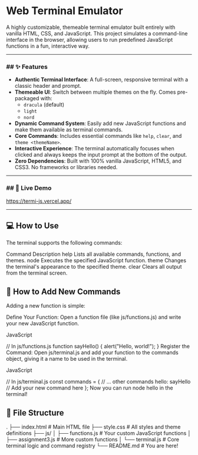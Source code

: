 # Web Terminal Emulator

A highly customizable, themeable terminal emulator built entirely with vanilla HTML, CSS, and JavaScript. This project simulates a command-line interface in the browser, allowing users to run predefined JavaScript functions in a fun, interactive way.

---

### ## ✨ Features

* **Authentic Terminal Interface**: A full-screen, responsive terminal with a classic header and prompt.
* **Themeable UI**: Switch between multiple themes on the fly. Comes pre-packaged with:
    * `dracula` (default)
    * `light`
    * `nord`
* **Dynamic Command System**: Easily add new JavaScript functions and make them available as terminal commands.
* **Core Commands**: Includes essential commands like `help`, `clear`, and `theme <themeName>`.
* **Interactive Experience**: The terminal automatically focuses when clicked and always keeps the input prompt at the bottom of the output.
* **Zero Dependencies**: Built with 100% vanilla JavaScript, HTML5, and CSS3. No frameworks or libraries needed.

---

### ## 🚀 Live Demo

https://termi-js.vercel.app/


---

## 💻 How to Use
The terminal supports the following commands:

Command	Description
help	Lists all available commands, functions, and themes.
node <functionName>	Executes the specified JavaScript function.
theme <themeName>	Changes the terminal's appearance to the specified theme.
clear	Clears all output from the terminal screen.


## 🔧 How to Add New Commands
Adding a new function is simple:

Define Your Function: Open a function file (like js/functions.js) and write your new JavaScript function.

JavaScript

// In js/functions.js
function sayHello() {
  alert("Hello, world!");
}
Register the Command: Open js/terminal.js and add your function to the commands object, giving it a name to be used in the terminal.

JavaScript

// In js/terminal.js
const commands = {
  // ... other commands
  hello: sayHello // Add your new command here
};
Now you can run node hello in the terminal!

## 📁 File Structure
.
├── index.html              # Main HTML file
├── style.css               # All styles and theme definitions
├── js/
│   ├── functions.js        # Your custom JavaScript functions
│   ├── assignment3.js      # More custom functions
│   └── terminal.js         # Core terminal logic and command registry
└── README.md               # You are here!
